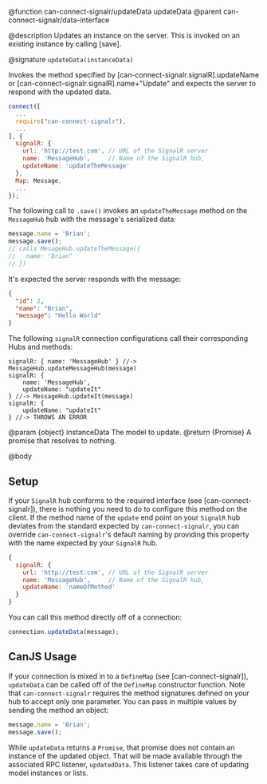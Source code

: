 @function can-connect-signalr/updateData updateData
@parent can-connect-signalr/data-interface

@description Updates an instance on the server.  This is invoked on an existing instance by calling [save].

@signature `updateData(instanceData)`

Invokes the method specified by [can-connect-signalr.signalR].updateName or
[can-connect-signalr.signalR].name+"Update" and expects the server to respond
with the updated data.

```js
connect([
  ...
  require("can-connect-signalr"),
  ...
], {
  signalR: {
    url: 'http://test.com', // URL of the SignalR server
    name: 'MessageHub',     // Name of the SignalR hub,
    updateName: 'updateTheMessage'
  },
  Map: Message,
  ...
});

```

The following call to `.save()` invokes an `updateTheMessage` method on the `MessageHub` hub with the message's serialized data:

```js
message.name = 'Brian';
message.save();
// calls MesageHub.updateTheMessage({
//   name: "Brian"
// })
```

It's expected the server responds with the message:

```json
{
  "id": 2,
  "name": "Brian",
  "message": "Hello World"
}
```

The following `signalR` connection configurations call their corresponding Hubs and methods:

```
signalR: { name: 'MessageHub' } //-> MessageHub.updateMessageHub(message)
signalR: {
    name: 'MessageHub',
    updateName: "updateIt"
} //-> MessageHub.updateIt(message)
signalR: {
    updateName: "updateIt"
} //-> THROWS AN ERROR
```

@param {object} instanceData The model to update.
@return {Promise<Object>} A promise that resolves to nothing.


@body

## Setup

If your `SignalR` hub conforms to the required interface (see [can-connect-signalr]), there is nothing you need to
do to configure this method on the client. If the method name of the `update` end point on your `SignalR` hub deviates from
the standard expected by `can-connect-signalr`, you can override `can-connect-signalr`'s default naming by providing
this property with the name expected by your `SignalR` hub.

```js
{
  signalR: {
    url: 'http://test.com', // URL of the SignalR server
    name: 'MessageHub',     // Name of the SignalR hub,
    updateName: 'nameOfMethod'
  }
}
```

You can call this method directly off of a connection:

```js
connection.updateData(message);
```

## CanJS Usage

If your connection is mixed in to a `DefineMap` (see [can-connect-signalr]), `updateData` can be called off of the
`DefineMap` constructor function. Note that `can-connect-signalr` requires the method signatures
defined on your hub to accept only one parameter. You can pass in multiple values by sending the method
an object:

```js
message.name = 'Brian';
message.save();
```

While `updateData` returns a `Promise`, that promise does not contain an instance of the updated object. That
will be made available through the associated RPC listener, `updatedData`. This listener takes care of updating
model instances or lists.

